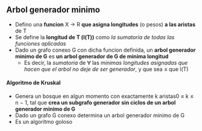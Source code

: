## Arbol generador minimo
- Defino una **funcion** X -> R **que asigna longitudes** (o pesos) **a las aristas** de T
- Se define la **longitud de T (l(T))** como _la sumatoria de todas las funciones aplicadas_
- Dado un grafo conexo G con dicha funcion definida, un **arbol generador minimo de G** es **un arbol generador de G de minima longitud**
	- Es decir, la _sumatoria_ de $\forall$ las _minimas longitudes asignadas que hacen que el arbol no deje de ser generador_, y que sea $\leq$ que l(T)
#### Algoritmo de Kruskal
- Genera un bosque en algun momento con exactamente k aristas0 ≤ k ≤ n − 1, tal que **crea un subgrafo generador sin ciclos de un arbol generador minimo de G**
- Dado un grafo G conexo determina un arbol generador minimo de G
- Es un algoritmo goloso
